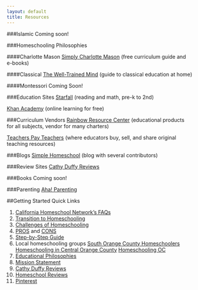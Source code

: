 ```yaml
---
layout: default
title: Resources
---
```


###Islamic
Coming soon!

###Homeschooling Philosophies



####Charlotte Mason
[Simply Charlotte Mason](http://simplycharlottemason.com) (free curriculum guide and e-books)



####Classical
[The Well-Trained Mind](http://www.welltrainedmind.com) (guide to classical education at home)



####Montessori
Coming Soon!

###Education Sites
[Starfall](www.starfall.com) (reading and math, pre-k to 2nd)

[Khan Academy](https://www.khanacademy.org) (online learning for free)

###Curriculum Vendors
[Rainbow Resource Center](https://www.rainbowresource.com) (educational products for all subjects, vendor for many charters)

[Teachers Pay Teachers](http://www.teacherspayteachers.com) (where educators buy, sell, and share original teaching resources)

###Blogs
[Simple Homeschool](http://simplehomeschool.net) (blog with several contributors)

###Review Sites
[Cathy Duffy Reviews](http://cathyduffyreviews.com)

###Books
Coming soon!

###Parenting
[Aha! Parenting](http://www.ahaparenting.com)

##Getting Started Quick Links

1. [California Homeschool Network’s FAQs](http://www.californiahomeschool.net/howTo/faq.htm )
2. [Transition to Homeschooling](http://blog.babygizmo.com/2014/03/10-things-homeschooling-mom-miss-traditional-school/)
3. [Challenges of Homeschooling](http://blog.babygizmo.com/2014/05/top-six-challenges-homeschooling/)
4. [PROS](http://www.weirdunsocializedhomeschoolers.com/homeschooling-pros-and-cons-part-2/#content) and [CONS](http://www.weirdunsocializedhomeschoolers.com/homeschooling-pros-and-cons/#content)
5. [Step-by-Step Guide](http://californiahomeschool.net/howTo/pdf/CHNJTF2012_13.pdf)
6. Local homeschooling groups
    [South Orange County Homeschoolers](https://groups.yahoo.com/neo/groups/SOC_homeschoolers/info)
    [Homeschooling in Central Orange County](https://groups.yahoo.com/neo/groups/HomeschoolingCOC/info)
    [Homeschooling OC](https://www.facebook.com/groups/145331013676/)
7. [Educational Philosophies](http://simplehomeschool.net/educational-philosophies-defined-part-i/)
8. [Mission Statement](http://www.mariannesunderland.com/2013/04/why-homeschool-how-to-make-a-homeschool-mission-statement/)
9. [Cathy Duffy Reviews](http://cathyduffyreviews.com)
10. [Homeschool Reviews](http://www.homeschoolreviews.com)
11. [Pinterest](http://www.pinterest.com/search/pins/?q=homeschool%20room)



